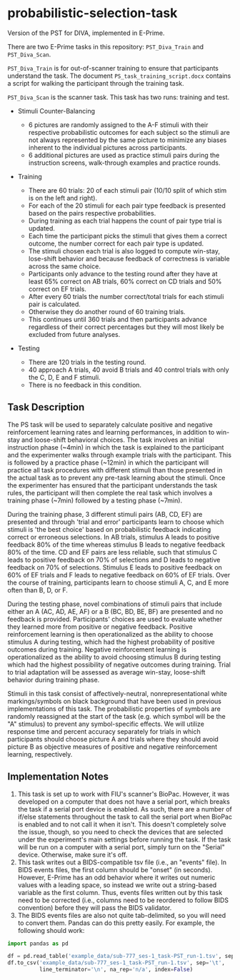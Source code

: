 # probabilistic-selection-task
Version of the PST for DIVA, implemented in E-Prime.

There are two E-Prime tasks in this repository: `PST_Diva_Train` and `PST_Diva_Scan`.

`PST_Diva_Train` is for out-of-scanner training to ensure that participants understand the task.
The document `PS_task_training_script.docx` contains a script for walking the participant through the training task.

`PST_Diva_Scan` is the scanner task.
This task has two runs: training and test.

- Stimuli Counter-Balancing
    - 6 pictures are randomly assigned to the A-F stimuli with their respective probabilistic
      outcomes for each subject so the stimuli are not always represented by the same picture
      to minimize any biases inherent to the individual pictures across participants.
    - 6 additional pictures are used as practice stimuli pairs during the instruction screens,
      walk-through examples and practice rounds.

- Training
    - There are 60 trials: 20 of each stimuli pair
      (10/10 split of which stim is on the left and right).
    - For each of the 20 stimuli for each pair type feedback is presented based on the pairs
      respective probabilities.
    - During training as each trial happens the count of pair type trial is updated.
    - Each time the participant picks the stimuli that gives them a correct outcome, the number
      correct for each pair type is updated.
    - The stimuli chosen each trial is also logged to compute win-stay, lose-shift behavior and
      because feedback of correctness is variable across the same choice.
    - Participants only advance to the testing round after they have at least 65% correct on AB
      trials, 60% correct on CD trials and 50% correct on EF trials.
    - After every 60 trials the number correct/total trials for each stimuli pair is calculated.
    - Otherwise they do another round of 60 training trials.
    - This continues until 360 trials and then participants advance regardless of their correct
      percentages but they will most likely be excluded from future analyses.

- Testing
    - There are 120 trials in the testing round.
    - 40 approach A trials, 40 avoid B trials and 40 control trials with only the C, D, E and F
      stimuli.
    - There is no feedback in this condition.


## Task Description

The PS task will be used to separately calculate positive and negative reinforcement learning rates
and learning performances, in addition to win-stay and loose-shift behavioral choices.
The task involves an initial instruction phase (~4min) in which the task is explained to the
participant and the experimenter walks through example trials with the participant.
This is followed by a practice phase (~12min) in which the participant will practice all task
procedures with different stimuli than those presented in the actual task as to prevent any
pre-task learning about the stimuli.
Once the experimenter has ensured that the participant understands the task rules, the participant
will then complete the real task which involves a training phase (~7min) followed by a testing
phase (~7min).

During the training phase, 3 different stimuli pairs (AB, CD, EF) are presented and through
'trial and error' participants learn to choose which stimuli is 'the best choice' based on
probabilistic feedback indicating correct or erroneous selections.
In AB trials, stimulus A leads to positive feedback 80% of the time whereas stimulus B leads to
negative feedback 80% of the time.
CD and EF pairs are less reliable, such that stimulus C leads to positive feedback on 70% of
selections and D leads to negative feedback on 70% of selections.
Stimulus E leads to positive feedback on 60% of EF trials and F leads to negative feedback on 60%
of EF trials.
Over the course of training, participants learn to choose stimuli A, C, and E more often than B, D,
or F.

During the testing phase, novel combinations of stimuli pairs that include either an A (AC, AD, AE,
AF) or a B (BC, BD, BE, BF) are presented and no feedback is provided.
Participants' choices are used to evaluate whether they learned more from positive or negative
feedback.
Positive reinforcement learning is then operationalized as the ability to choose stimulus A during
testing, which had the highest probability of positive outcomes during training.
Negative reinforcement learning is operationalized as the ability to avoid choosing stimulus B
during testing which had the highest possibility of negative outcomes during training.
Trial to trial adaptation will be assessed as average win-stay, loose-shift behavior during
training phase.

Stimuli in this task consist of affectively-neutral, nonrepresentational white markings/symbols on
black background that have been used in previous implementations of this task.
The probabilistic properties of symbols are randomly reassigned at the start of the task
(e.g. which symbol will be the "A" stimulus) to prevent any symbol-specific effects.
We will utilize response time and percent accuracy separately for trials in which participants
should choose picture A and trials where they should avoid picture B as objective measures of
positive and negative reinforcement learning, respectively.


## Implementation Notes
1. This task is set up to work with FIU's scanner's BioPac.
   However, it was developed on a computer that does not have a serial port, which breaks the task
   if a serial port device is enabled.
   As such, there are a number of if/else statements throughout the task to call the serial port
   when BioPac is enabled and to not call it when it isn't.
   This doesn't completely solve the issue, though, so you need to check the devices that are
   selected under the experiment's main settings before running the task.
   If the task will be run on a computer with a serial port, simply turn on the "Serial" device.
   Otherwise, make sure it's off.
2. This task writes out a BIDS-compatible tsv file (i.e., an "events" file).
   In BIDS events files, the first column should be "onset" (in seconds).
   However, E-Prime has an odd behavior where it writes out numeric values with a leading space,
   so instead we write out a string-based variable as the first column.
   Thus, events files written out by this task need to be corrected (i.e., columns need to be
   reordered to follow BIDS convention) before they will pass the BIDS validator.
3. The BIDS events files are also not quite tab-delimited, so you will need to convert them.
   Pandas can do this pretty easily.
   For example, the following should work:

```python
import pandas as pd

df = pd.read_table('example_data/sub-777_ses-1_task-PST_run-1.tsv', sep='\s+')
df.to_csv('example_data/sub-777_ses-1_task-PST_run-1.tsv', sep='\t',
          line_terminator='\n', na_rep='n/a', index=False)
```
